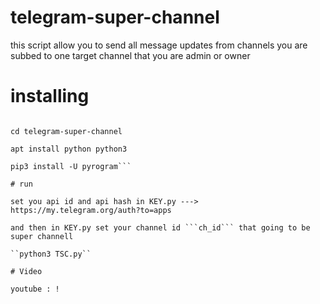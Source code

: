 # telegram-super-channel
this script allow you to send all message updates from channels you are subbed to one target channel that you are admin or owner

# installing


```git clone https://github.com/samyarkd/telegram-super-channel.git

cd telegram-super-channel

apt install python python3

pip3 install -U pyrogram```

# run

set you api id and api hash in KEY.py ---> https://my.telegram.org/auth?to=apps

and then in KEY.py set your channel id ```ch_id``` that going to be super channell

``python3 TSC.py``

# Video 

youtube : !
